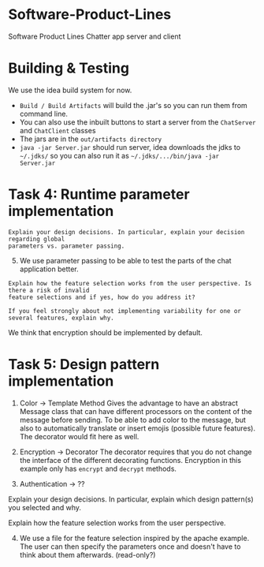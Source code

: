 # Software-Product-Lines
Software Product Lines Chatter app server and client

# Building & Testing
We use the idea build system for now.
- `Build / Build Artifacts` will build the .jar's so you can run them from command line.
- You can also use the inbuilt buttons to start a server from the `ChatServer` and `ChatClient` classes
- The jars are in the `out/artifacts directory`
- `java -jar Server.jar` should run server, idea downloads the jdks to `~/.jdks/` so you can also run it as `~/.jdks/.../bin/java -jar Server.jar`

# Task 4: Runtime parameter implementation
```
Explain your design decisions. In particular, explain your decision regarding global
parameters vs. parameter passing.
```
5. We use parameter passing to be able to test the parts of the chat application better.

```
Explain how the feature selection works from the user perspective. Is there a risk of invalid
feature selections and if yes, how do you address it?
```

```
If you feel strongly about not implementing variability for one or several features, explain why.
```
We think that encryption should be implemented by default.

# Task 5: Design pattern implementation
1. Color -> Template Method
Gives the advantage to have an abstract Message class that can have different processors on the content of the message
before sending. To be able to add color to the message, but also to automatically translate or insert emojis (possible future features).
The decorator would fit here as well.

2. Encryption -> Decorator
The decorator requires that you do not change the interface of the different decorating functions. Encryption in this
example only has `encrypt` and `decrypt` methods.

3. Authentication -> ??


Explain your design decisions. In particular, explain which design pattern(s) you selected
and why.

Explain how the feature selection works from the user perspective.  

4. We use a file for the feature selection inspired by the apache example. The user can then specify the parameters once
and doesn't have to think about them afterwards. (read-only?)